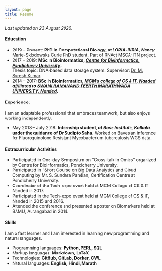 ```yaml
---
layout: page
title: Resume
---
```


<style>
.button {
  display: inline-block;
  padding: 13px 25px;; margin-right:5px;
  font-size: 1.2em;
  cursor: pointer;
  text-align: center;
  text-decoration: none;
  outline: none;
  color: #fff;
  background-color: #008CBA;
  border: none;
  border-radius: 15px;
  box-shadow: 0 9px #666;
}

.button:hover {background-color: #f44336}

.button:active {
  background-color: #f44336;
  box-shadow: 0 5px #555;
  transform: translateY(4px);
}
</style>

<p></p>
<i>Last updated on 23 August 2020.</i>

<h4>Education</h4>
<p>
<ul>
  <li>
    2019 – Present: <b> PhD in Computational Biology, at <i>LORIA-INRIA, Nancy.</i></a>.</b> <br>
    Marie-Sklodowska Curie PhD student. Part of <a href="http://ranct.eu/" target="_blank">RNAct</a> MSCA-ITN project.
  </li>
  <li>
    2017 – 2019: <b> MSc in Bioinformatics, <a href="https://bicpu.edu.in/" target="_blank"> <i>Centre for Bioinformatics, Pondicherry University</i></a>.</b> <br>
    Thesis topic: DNA-based data storage system. Supervisor: <a href="http://www.pondiuni.edu.in/profile/dr-m-suresh-kumar" target="_blank">Dr. M. Suresh Kumar</a>.
  </li>
  <li>
    2014 – 2017: <b> BSc in Bioinformatics, <i><a href="http://www.mgmccsit.ac.in/" target="_blank">MGM's college of CS & IT, Nanded</a> affiliated to <a href="http://www.srtmun.ac.in/en/" target="_blank">SWAMI RAMANAND TEERTH MARATHWADA UNIVERSITY, Nanded</a></i>.</b> 
  </li>
</ul>
</p>


<h4>Experience:</h4>
<p>
I am an adaptable professional that embraces teamwork, but also enjoys working independently.
<ul>
  <li>
    May 2018 – July 2018: <b>Internship student, <i>at Bose Institute, Kolkata</i> under the guidance of <a href="http://www.jcbose.ac.in/faculty-details/sudipto-saha" target="_blank"> Dr Sudipto Saha.</a></b> Worked on Bayesian inference for Fluoroquinolone Resistant Mycobacterium tuberculosis WGS data.
  </li>
</ul>
</p>


<h4>Extracurricular Activities</h4>
<p>
<ul>
  <li>
      Participated in One-day Symposium on “Cross-talk in Omics” organized by Centre for Bioinformatics, Pondicherry University.
    </li>
  <li>
      Participated in “Short Course on Big Data Analytics and Cloud Computing by Mr. S. Sundara Pandian, Certification Centre at Pondicherry University.
  </li>
  <li>
      Coordinator of the Tech-expo event held at MGM College of CS & IT Nanded in 2017.
  </li>
  <li>
      Participated in the Tech-expo event held at MGM College of CS & IT, Nanded in 2015 and 2016.
  </li>
  <li>
      Attended the conference and presented a poster on Biomarkers held at BAMU, Aurangabad in 2014.
  </li>
</ul>
</p>


<h4>Skills</h4>
<p>
I am a fast learner and I am interested in learning new programming and natural languages. 
<ul>
  <li>
    Programming languages: <b>Python, PERL, SQL</b>
  </li>
  <li>
    Markup languages: <b>Markdown, LaTeX</b>
  </li>
  <li>
    Technologies: <b>GitHub, GitLab, Docker, CWL</b>
  </li>
  <li>
    Natural languages: <b>English, Hindi, Marathi</b>
  </li>
</ul>
</p>

